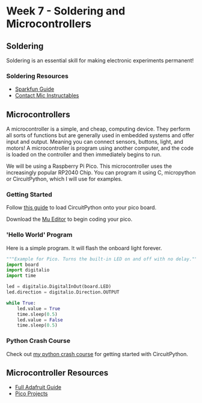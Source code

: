 # Week 7 - Soldering and Microcontrollers

## Soldering
Soldering is an essential skill for making electronic experiments permanent! 
 
### Soldering Resources
- [Sparkfun Guide](https://learn.sparkfun.com/tutorials/how-to-solder-through-hole-soldering/all#soldering-your-first-component)
- [Contact Mic Instructables](https://www.instructables.com/How-to-Make-a-Contact-Microphone/)

## Microcontrollers  
A microcontroller is a simple, and cheap, computing device. They perform all sorts of functions but are generally used in embedded systems and offer input and output.
Meaning you can connect sensors, buttons, light, and motors! A microcontroller is program using another computer, and the code is loaded on the controller and then immediately begins to run.

We will be using a Raspberry Pi Pico. This microcontroller uses the increasingly popular RP2040 Chip. You can program it using C, micropython or CircuitPython, which I will use for examples.

### Getting Started
Follow [this guide](https://learn.adafruit.com/getting-started-with-raspberry-pi-pico-circuitpython/circuitpython) to load CircuitPython onto your pico board.

Download the [Mu Editor](https://codewith.mu/) to begin coding your pico. 

### 'Hello World' Program
Here is a simple program. It will flash the onboard light forever. 

```python
"""Example for Pico. Turns the built-in LED on and off with no delay."""
import board
import digitalio
import time

led = digitalio.DigitalInOut(board.LED)
led.direction = digitalio.Direction.OUTPUT

while True:
    led.value = True
    time.sleep(0.5)
    led.value = False
    time.sleep(0.5)
```

### Python Crash Course
Check out [my python crash course](python.md) for getting started with CircuitPython.
 
## Microcontroller Resources
- [Full Adafruit Guide](https://learn.adafruit.com/getting-started-with-raspberry-pi-pico-circuitpython?view=all)
- [Pico Projects](https://hackaday.com/tag/raspberry-pi-pico/)

